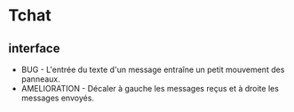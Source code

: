 # Tchat

## interface

- BUG - L'entrée du texte d'un message entraîne un petit mouvement des panneaux.
- AMELIORATION - Décaler à gauche les messages reçus et à droite les messages envoyés.